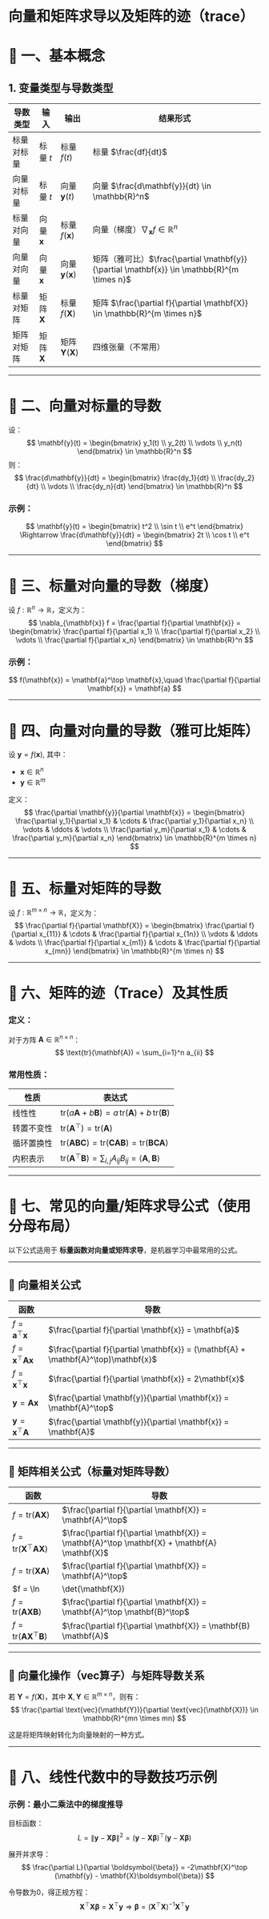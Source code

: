 # 向量和矩阵求导以及矩阵的迹（trace）

# 📌 一、基本概念

## 1. 变量类型与导数类型

| 导数类型 | 输入 | 输出 | 结果形式 |
|----------|------|------|-----------|
| 标量对标量 | 标量 $t$ | 标量 $f(t)$ | 标量 $\frac{df}{dt}$ |
| 向量对标量 | 标量 $t$ | 向量 $\mathbf{y}(t)$ | 向量 $\frac{d\mathbf{y}}{dt} \in \mathbb{R}^n$ |
| 标量对向量 | 向量 $\mathbf{x}$ | 标量 $f(\mathbf{x})$ | 向量（梯度）$\nabla_{\mathbf{x}} f \in \mathbb{R}^n$ |
| 向量对向量 | 向量 $\mathbf{x}$ | 向量 $\mathbf{y}(\mathbf{x})$ | 矩阵（雅可比）$\frac{\partial \mathbf{y}}{\partial \mathbf{x}} \in \mathbb{R}^{m \times n}$ |
| 标量对矩阵 | 矩阵 $\mathbf{X}$ | 标量 $f(\mathbf{X})$ | 矩阵 $\frac{\partial f}{\partial \mathbf{X}} \in \mathbb{R}^{m \times n}$ |
| 矩阵对矩阵 | 矩阵 $\mathbf{X}$ | 矩阵 $\mathbf{Y}(\mathbf{X})$ | 四维张量（不常用） |

---

# 📌 二、向量对标量的导数

设：
$$
\mathbf{y}(t) = 
\begin{bmatrix}
y_1(t) \\
y_2(t) \\
\vdots \\
y_n(t)
\end{bmatrix}
\in \mathbb{R}^n
$$
则：
$$
\frac{d\mathbf{y}}{dt} = 
\begin{bmatrix}
\frac{dy_1}{dt} \\
\frac{dy_2}{dt} \\
\vdots \\
\frac{dy_n}{dt}
\end{bmatrix}
\in \mathbb{R}^n
$$

### 示例：
$$
\mathbf{y}(t) = 
\begin{bmatrix}
t^2 \\
\sin t \\
e^t
\end{bmatrix}
\Rightarrow
\frac{d\mathbf{y}}{dt} =
\begin{bmatrix}
2t \\
\cos t \\
e^t
\end{bmatrix}
$$

---

# 📌 三、标量对向量的导数（梯度）

设 $f: \mathbb{R}^n \rightarrow \mathbb{R}$，定义为：
$$
\nabla_{\mathbf{x}} f = \frac{\partial f}{\partial \mathbf{x}} = 
\begin{bmatrix}
\frac{\partial f}{\partial x_1} \\
\frac{\partial f}{\partial x_2} \\
\vdots \\
\frac{\partial f}{\partial x_n}
\end{bmatrix}
\in \mathbb{R}^n
$$

### 示例：
$$
f(\mathbf{x}) = \mathbf{a}^\top \mathbf{x},\quad \frac{\partial f}{\partial \mathbf{x}} = \mathbf{a}
$$

---

# 📌 四、向量对向量的导数（雅可比矩阵）

设 $\mathbf{y} = f(\mathbf{x})$, 其中：
- $\mathbf{x} \in \mathbb{R}^n$
- $\mathbf{y} \in \mathbb{R}^m$

定义：
$$
\frac{\partial \mathbf{y}}{\partial \mathbf{x}} = 
\begin{bmatrix}
\frac{\partial y_1}{\partial x_1} & \cdots & \frac{\partial y_1}{\partial x_n} \\
\vdots & \ddots & \vdots \\
\frac{\partial y_m}{\partial x_1} & \cdots & \frac{\partial y_m}{\partial x_n}
\end{bmatrix}
\in \mathbb{R}^{m \times n}
$$

---

# 📌 五、标量对矩阵的导数

设 $f: \mathbb{R}^{m \times n} \rightarrow \mathbb{R}$，定义为：
$$
\frac{\partial f}{\partial \mathbf{X}} = 
\begin{bmatrix}
\frac{\partial f}{\partial x_{11}} & \cdots & \frac{\partial f}{\partial x_{1n}} \\
\vdots & \ddots & \vdots \\
\frac{\partial f}{\partial x_{m1}} & \cdots & \frac{\partial f}{\partial x_{mn}}
\end{bmatrix}
\in \mathbb{R}^{m \times n}
$$

---

# 📌 六、矩阵的迹（Trace）及其性质

### 定义：

对于方阵 $\mathbf{A} \in \mathbb{R}^{n \times n}$：
$$
\text{tr}(\mathbf{A}) = \sum_{i=1}^n a_{ii}
$$

### 常用性质：

| 性质 | 表达式 |
|------|--------|
| 线性性 | $\text{tr}(a\mathbf{A} + b\mathbf{B}) = a\,\text{tr}(\mathbf{A}) + b\,\text{tr}(\mathbf{B})$ |
| 转置不变性 | $\text{tr}(\mathbf{A}^\top) = \text{tr}(\mathbf{A})$ |
| 循环置换性 | $\text{tr}(\mathbf{A}\mathbf{B}\mathbf{C}) = \text{tr}(\mathbf{C}\mathbf{A}\mathbf{B}) = \text{tr}(\mathbf{B}\mathbf{C}\mathbf{A})$ |
| 内积表示 | $\text{tr}(\mathbf{A}^\top \mathbf{B}) = \sum_{i,j} A_{ij} B_{ij} = \langle \mathbf{A}, \mathbf{B} \rangle$ |

---

# 📌 七、常见的向量/矩阵求导公式（使用分母布局）

以下公式适用于 **标量函数对向量或矩阵求导**，是机器学习中最常用的公式。

---

## 🔹 向量相关公式

| 函数 | 导数 |
|------|------|
| $f = \mathbf{a}^\top \mathbf{x}$ | $\frac{\partial f}{\partial \mathbf{x}} = \mathbf{a}$ |
| $f = \mathbf{x}^\top \mathbf{A} \mathbf{x}$ | $\frac{\partial f}{\partial \mathbf{x}} = (\mathbf{A} + \mathbf{A}^\top)\mathbf{x}$ |
| $f = \mathbf{x}^\top \mathbf{x}$ | $\frac{\partial f}{\partial \mathbf{x}} = 2\mathbf{x}$ |
| $\mathbf{y} = \mathbf{A}\mathbf{x}$ | $\frac{\partial \mathbf{y}}{\partial \mathbf{x}} = \mathbf{A}^\top$ |
| $\mathbf{y} = \mathbf{x}^\top \mathbf{A}$ | $\frac{\partial \mathbf{y}}{\partial \mathbf{x}} = \mathbf{A}$ |

---

## 🔹 矩阵相关公式（标量对矩阵导数）

| 函数 | 导数 |
|------|------|
| $f = \text{tr}(\mathbf{A}\mathbf{X})$ | $\frac{\partial f}{\partial \mathbf{X}} = \mathbf{A}^\top$ |
| $f = \text{tr}(\mathbf{X}^\top \mathbf{A} \mathbf{X})$ | $\frac{\partial f}{\partial \mathbf{X}} = \mathbf{A}^\top \mathbf{X} + \mathbf{A} \mathbf{X}$ |
| $f = \text{tr}(\mathbf{X} \mathbf{A})$ | $\frac{\partial f}{\partial \mathbf{X}} = \mathbf{A}^\top$ |
| $f = \ln|\det(\mathbf{X})|$ | $\frac{\partial f}{\partial \mathbf{X}} = (\mathbf{X}^{-1})^\top$ |
| $f = \text{tr}(\mathbf{A} \mathbf{X} \mathbf{B})$ | $\frac{\partial f}{\partial \mathbf{X}} = \mathbf{A}^\top \mathbf{B}^\top$ |
| $f = \text{tr}(\mathbf{A} \mathbf{X}^\top \mathbf{B})$ | $\frac{\partial f}{\partial \mathbf{X}} = \mathbf{B} \mathbf{A}$ |

---

## 🔹 向量化操作（vec算子）与矩阵导数关系

若 $\mathbf{Y} = f(\mathbf{X})$，其中 $\mathbf{X}, \mathbf{Y} \in \mathbb{R}^{m \times n}$，则有：
$$
\frac{\partial \text{vec}(\mathbf{Y})}{\partial \text{vec}(\mathbf{X})}
\in \mathbb{R}^{mn \times mn}
$$

这是将矩阵映射转化为向量映射的一种方式。

---

# 📌 八、线性代数中的导数技巧示例

### 示例：最小二乘法中的梯度推导

目标函数：
$$
L = \|\mathbf{y} - \mathbf{X}\boldsymbol{\beta}\|^2 = (\mathbf{y} - \mathbf{X}\boldsymbol{\beta})^\top (\mathbf{y} - \mathbf{X}\boldsymbol{\beta})
$$

展开并求导：
$$
\frac{\partial L}{\partial \boldsymbol{\beta}} = -2\mathbf{X}^\top (\mathbf{y} - \mathbf{X}\boldsymbol{\beta})
$$

令导数为0，得正规方程：
$$
\mathbf{X}^\top \mathbf{X} \boldsymbol{\beta} = \mathbf{X}^\top \mathbf{y}
\Rightarrow \boldsymbol{\beta} = (\mathbf{X}^\top \mathbf{X})^{-1} \mathbf{X}^\top \mathbf{y}
$$